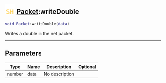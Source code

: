 ## <img src="../../.gitbook/assets/shared.png" width="32" height="32" /> [Packet](../packet/README.md):writeDouble

```lua
void Packet:writeDouble(data)
```

Writes a double in the net packet.

-----------------
## Parameters

| Type   | Name | Description | Optional |
| ------ | ---- | ----------- | -------: |
| number | data | No description |  |
